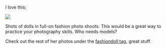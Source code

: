 I love this;

[<img src="http://static.flickr.com/78/206034778_3c04fbb054_m.jpg" border="0" />](http://www.flickr.com/photos/underatree/206034778/)

Shots of dolls in full-on fashion photo shoots. This would be a great way to practice your photography skills. Who needs models?

Check out the rest of her photos under the [fashiondoll tag](http://www.flickr.com/photos/underatree/tags/fashiondoll/), great stuff.